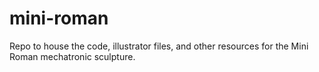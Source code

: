 # mini-roman
Repo to house the code, illustrator files, and other resources for the Mini Roman mechatronic sculpture.
